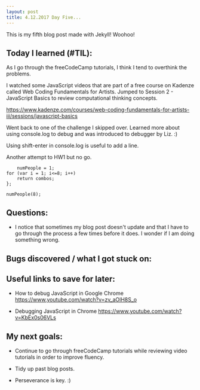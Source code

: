 ```yaml
---
layout: post
title: 4.12.2017 Day Five... 
---
```


This is my fifth blog post made with Jekyll! Woohoo! 

## Today I learned (#TIL):

As I go through the freeCodeCamp tutorials, I think I tend to overthink the problems.

I watched some JavaScript videos that are part of a free course on Kadenze called Web Coding Fundamentals for Artists.  Jumped to Session 2 - JavaScript Basics to review computational thinking concepts. 

https://www.kadenze.com/courses/web-coding-fundamentals-for-artists-iii/sessions/javascript-basics

Went back to one of the challenge I skipped over.  Learned more about using console.log to debug and was introduced to debugger by Liz. :)

Using shift-enter in console.log is useful to add a line. 


Another attempt to HW1 but no go.

```var uniquePairs = function (numPeople){
    numPeople = 1;
for (var i = 1; i<=8; i++) 
    return combos;
};

numPeople(8); 
```

## Questions:

- I notice that sometimes my blog post doesn't update and that I have to go through the process a few times before it does.  I wonder if I am doing something wrong. 

## Bugs discovered / what I got stuck on:


## Useful links to save for later:


- How to debug JavaScript in Google Chrome
https://www.youtube.com/watch?v=zv_aOlH8S_o

- Debugging JavaScript in Chrome
https://www.youtube.com/watch?v=KbEx0s06VLs


## My next goals:

- Continue to go through freeCodeCamp tutorials while reviewing video tutorials in order to improve fluency.
- Tidy up past blog posts. 

- Perseverance is key.  :)







